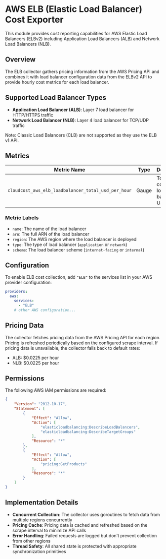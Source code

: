 # AWS ELB (Elastic Load Balancer) Cost Exporter

This module provides cost reporting capabilities for AWS Elastic Load Balancers (ELBv2) including Application Load Balancers (ALB) and Network Load Balancers (NLB).

## Overview

The ELB collector gathers pricing information from the AWS Pricing API and combines it with load balancer configuration data from the ELBv2 API to provide hourly cost metrics for each load balancer.

## Supported Load Balancer Types

- **Application Load Balancer (ALB)**: Layer 7 load balancer for HTTP/HTTPS traffic
- **Network Load Balancer (NLB)**: Layer 4 load balancer for TCP/UDP traffic

Note: Classic Load Balancers (CLB) are not supported as they use the ELB v1 API.

## Metrics

| Metric Name | Type | Description | Labels |
|-------------|------|-------------|--------|
| `cloudcost_aws_elb_loadbalancer_total_usd_per_hour` | Gauge | Total hourly cost of the load balancer in USD | `name`, `arn`, `region`, `type`, `scheme` |

### Metric Labels

- `name`: The name of the load balancer
- `arn`: The full ARN of the load balancer
- `region`: The AWS region where the load balancer is deployed
- `type`: The type of load balancer (`application` or `network`)
- `scheme`: The load balancer scheme (`internet-facing` or `internal`)

## Configuration

To enable ELB cost collection, add `"ELB"` to the services list in your AWS provider configuration:

```yaml
providers:
  aws:
    services:
      - "ELB"
    # other AWS configuration...
```

## Pricing Data

The collector fetches pricing data from the AWS Pricing API for each region. Pricing is refreshed periodically based on the configured scrape interval. If pricing data is unavailable, the collector falls back to default rates:

- ALB: $0.0225 per hour
- NLB: $0.0225 per hour

## Permissions

The following AWS IAM permissions are required:

```json
{
    "Version": "2012-10-17",
    "Statement": [
        {
            "Effect": "Allow",
            "Action": [
                "elasticloadbalancing:DescribeLoadBalancers",
                "elasticloadbalancing:DescribeTargetGroups"
            ],
            "Resource": "*"
        },
        {
            "Effect": "Allow",
            "Action": [
                "pricing:GetProducts"
            ],
            "Resource": "*"
        }
    ]
}
```

## Implementation Details

- **Concurrent Collection**: The collector uses goroutines to fetch data from multiple regions concurrently
- **Pricing Cache**: Pricing data is cached and refreshed based on the scrape interval to minimize API calls
- **Error Handling**: Failed requests are logged but don't prevent collection from other regions
- **Thread Safety**: All shared state is protected with appropriate synchronization primitives